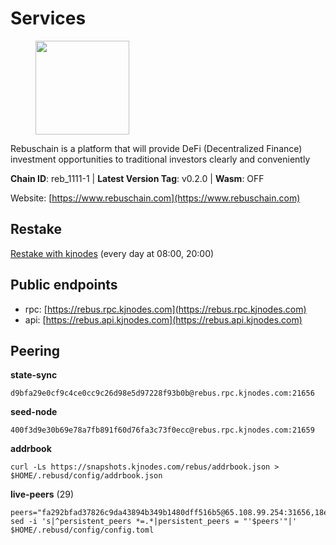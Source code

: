 # Services

<figure><img src="https://raw.githubusercontent.com/kj89/testnet_manuals/main/pingpub/logos/rebus.png" width="150" alt=""><figcaption></figcaption></figure>

Rebuschain is a platform that will provide DeFi (Decentralized Finance)  investment opportunities to traditional investors clearly and conveniently

**Chain ID**: reb_1111-1 | **Latest Version Tag**: v0.2.0 | **Wasm**: OFF

Website: [https://www.rebuschain.com](https://www.rebuschain.com)

## Restake

[Restake with kjnodes](https://restake.app/rebus/rebusvaloper1vndzy8y55ylgpmmsc34uy8rm6kqlml6ffs9lrv) (every day at 08:00, 20:00)
## Public endpoints

* rpc: [https://rebus.rpc.kjnodes.com](https://rebus.rpc.kjnodes.com)
* api: [https://rebus.api.kjnodes.com](https://rebus.api.kjnodes.com)

## Peering

**state-sync**

```
d9bfa29e0cf9c4ce0cc9c26d98e5d97228f93b0b@rebus.rpc.kjnodes.com:21656
```

**seed-node**

```
400f3d9e30b69e78a7fb891f60d76fa3c73f0ecc@rebus.rpc.kjnodes.com:21659
```

**addrbook**
```
curl -Ls https://snapshots.kjnodes.com/rebus/addrbook.json > $HOME/.rebusd/config/addrbook.json
```

**live-peers** (29)
```
peers="fa292bfad37826c9da43894b349b1480dff516b5@65.108.99.254:31656,18ec83c4e3938aec31a3a32154969107739f0b81@135.181.153.228:26656,1fcb45323f9045707c0c344a60d7cb906008cfaf@65.109.80.176:26656,4a4d2e7070e05ad6c13628d2f191d96172659452@65.109.65.210:40656,12703ce9efe6c1171c193dae2e2041a2be610852@65.108.44.149:29656,9d17d1c5b5d3b8c9e7ffab264b45b5dd979116f3@65.109.24.188:26656,eeca453e3a1cf670c78e2255b8f0bd5a9443c30b@65.108.225.71:26656,d3a8fdbe6776fc71998fa893abcd634461b52b19@65.109.92.241:40106,e056318da91e77585f496333040e00e12f6941d1@51.83.97.166:26656,5f4b34cf261bb4f2c14b8a707ed6cdbbee75d500@154.53.60.246:26656,b570827e4397512e077028ea7121d3e19eb25bab@85.10.200.221:26656,7ee74ea68e350fc5214657255cba5e339bb30c2a@138.201.127.91:26674,34e3178b6e0f25451fd690c15fc199d5a9bdfb9b@15.204.197.11:26656,89ded0a3987d22e46b756fead439e2a4d25f23cb@185.144.99.30:26656,d9bfa29e0cf9c4ce0cc9c26d98e5d97228f93b0b@65.109.88.38:21656,6d8c83cc702365363b829a14efdd414401da369b@23.88.69.167:27565,c177f05fc7c0379e26eff108048c0bfd96949b2c@141.95.65.73:17256,77ca73199cf0a73ab52fc216d8ab8f8756275fef@138.201.8.248:52656,12e6bea6650a53150c01ca3897e4a0b94d6e9d4e@135.181.141.47:26656,6ac55af662061d3669d7c70961a8fd87ba2f2075@65.108.200.142:26696,0fedf7695d9e2721663c1d573d6d81a14c21533e@65.21.90.137:12856,ab6a4ae2857ac05fa8f45b03871fa3945193fc61@46.4.81.204:35656,b5bf2242c981371224e5e9e89d6c265d554c8989@65.21.202.154:21656,69e27ab9b46350654805df3ea8d9ac2f00af4e4c@38.242.244.85:26656,235a2754b94c86a85ba645119151ee55d6971554@213.239.216.252:26656,237bfc05da5f8cabee00f148995333f37186d232@164.68.121.101:26656,ce38728ac38ebbb4a72d496d42f8e9030af441d7@162.19.137.25:26656,b8c42fcb311b47cdb8285b5697f661fbba5bf1a5@51.68.157.129:26656,b8ed7daa4e2966f6c160915600d7dadf7e3ef61e@62.171.142.94:26156"
sed -i 's|^persistent_peers *=.*|persistent_peers = "'$peers'"|' $HOME/.rebusd/config/config.toml
```
